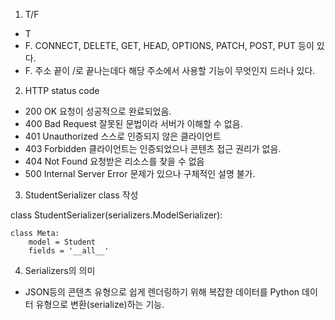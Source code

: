 1.  T/F

  - T
  - F. CONNECT, DELETE, GET, HEAD, OPTIONS, PATCH, POST, PUT 등이 있다.
  - F. 주소 끝이 /로 끝나는데다 해당 주소에서 사용할 기능이 무엇인지 드러나 있다.


2. HTTP status code

  - 200 OK 요청이 성공적으로 완료되었음.
  - 400 Bad Request 잘못된 문법이라 서버가 이해할 수 없음.
  - 401 Unauthorized 스스로 인증되지 않은 클라이언트
  - 403 Forbidden 클라이언트는 인증되었으나 콘텐츠 접근 권리가 없음.
  - 404 Not Found 요청받은 리소스를 찾을 수 없음
  - 500 Internal Server Error 문제가 있으나 구체적인 설명 불가.


3. StudentSerializer class 작성

  class StudentSerializer(serializers.ModelSerializer):

    class Meta:
        model = Student
        fields = '__all__'


4. Serializers의 의미

  - JSON등의 콘텐츠 유형으로 쉽게 렌더링하기 위해 복잡한 데이터를 Python 데이터 유형으로 변환(serialize)하는 기능.